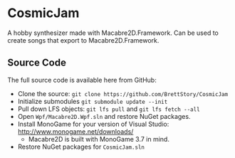 # CosmicJam

A hobby synthesizer made with Macabre2D.Framework. Can be used to create songs that export to Macabre2D.Framework.

## Source Code

The full source code is available here from GitHub:

* Clone the source: `git clone https://github.com/BrettStory/CosmicJam`
* Initialize submodules `git submodule update --init`
* Pull down LFS objects: `git lfs pull` and `git lfs fetch --all`
* Open `Wpf/Macabre2D.Wpf.sln` and restore NuGet packages.
* Install MonoGame for your version of Visual Studio: http://www.monogame.net/downloads/
    * Macabre2D is built with MonoGame 3.7 in mind.
* Restore NuGet packages for `CosmicJam.sln`